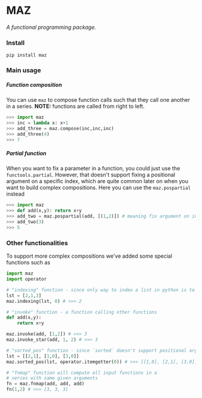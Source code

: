 # MAZ
*A functional programming package.*

### Install
```
pip install maz
```

### Main usage
##### Function composition
You can use `maz` to compose function calls such that they call one another in a series. 
**NOTE:** functions are called from right to left.
```python
>>> import maz
>>> inc = lambda x: x+1
>>> add_three = maz.compose(inc,inc,inc)
>>> add_three(4)
>>> 7
```

##### Partial function
When you want to fix a parameter in a function, you could just use the `functools.partial`. However, that doesn't support fixing a positional argument on a specific index, which are quite common later on when you want to build complex compositions. Here you can use the `maz.pospartial` instead
```python
>>> import maz
>>> def add(x,y): return x+y
>>> add_two = maz.pospartial(add, [(1,2)]) # meaning fix argument on index 1 with the value 2
>>> add_two(3)
>>> 5
```

### Other functionalities
To support more complex compositions we've added some special functions such as
```python
import maz
import operator

# "indexing" function - since only way to index a list in python is to do lst[x]
lst = [2,1,3]
maz.indexing(lst, 0) # >>> 2

# "invoke" function - a function calling other functions
def add(x,y): 
    return x+y

maz.invoke(add, [1,2]) # >>> 3
maz.invoke_star(add, 1, 2) # >>> 3

# "sorted_pos" function - since `sorted` doesn't support positional arguments (yes, weird right?)
lst = [[2,1], [1,0], [3,0]]
maz.sorted_pos(lst, operator.itemgetter(0)) # >>> [[1,0], [2,1], [3,0]]

# "fnmap" function will compute all input functions in a 
# series with same given arguments 
fn = maz.fnmap(add, add, add)
fn(1,2) # >>> [3, 3, 3]

```